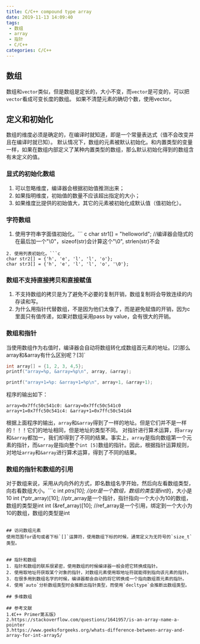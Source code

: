 ```yaml
---
title: C/C++ compound type array
date: 2019-11-13 14:09:40
tags:
 - 数组
 - array
 - 指针
 - C/C++
categories: C/C++
---
```



## 数组
数组和`vector`类似，但是数组是定长的，大小不变，而`vector`是可变的，可以把`vector`看成可变长度的数组。
如果不清楚元素的确切个数，使用vector。

## 定义和初始化
数组的维度必须是确定的，在编译时就知道，即是一个常量表达式（值不会改变并且在编译时就已知）。
默认情况下，数组的元素被默认初始化。和内置类型的变量一样，如果在数组内部定义了某种内置类型的数组，那么默认初始化得到的数组含有未定义的值。
### 显式的初始化数组
1. 可以忽略维度，编译器会根据初始值推测出来；
2. 如果指明维度，初始值的数量不应该超出指定的大小；
3. 如果维度比提供的初始值大，其它的元素被初始化成默认值（值初始化）。

### 字符数组
1. 使用字符串字面值初始化。``` c
char str1[] = "helloworld";
//编译器会隐式的在最后加一个"\0"，sizeof(str)会计算这个"\0", strlen(str)不会
```
2. 使用列表初始化。```c
char str2[] = {'h', 'e', 'l', 'l', 'o'};
char str3[] = {'h', 'e', 'l', 'l', 'o', '\0'};
```

### 数组不支持直接拷贝和直接赋值
1. 不支持数组的拷贝是为了避免不必要的复制开销，数组复制将会导致连续的内存读和写。
2. 为什么用指针代替数组，不是因为他们太像了，而是避免赋值的开销，因为c里面只有值传递，如果对数组采用pass by value，会有很大的开销。

### 数组和指针
当使用数组作为右值时，编译器会自动将数组转化成数组首元素的地址。[2]那么array和&array有什么区别呢？[3]`
```c
int array[] = {1, 2, 3, 4,5};
printf("array=%p, &array=%p\n", array, &array);

printf("array+1=%p: &array+1=%p\n", array+1, &array+1);
```
程序的输出如下：
``` text
array=0x7ffc50c541c0: &array=0x7ffc50c541c0
array+1=0x7ffc50c541c4: &array+1=0x7ffc50c541d4
```
根据上面程序的输出，`array`和`&array`得到了一样的地址。但是它们并不是一样的！！！它们的地址相同，但是地址的类型不同。
对指针进行算术运算，将`array`和`&array`都加一，我们却得到了不同的结果。事实上，`array`是指向数组第一个元素的指针，而`&array`是指向整个`int [5]`数组的指针。因此，根据指针运算规则，对地址`array`和`&array`进行算术运算，得到了不同的结果。


### 数组的指针和数组的引用
对于数组来说，采用从内向外的方式，即名数组名字开始，然后向左看数组类型，向右看数组大小。```c
int *ptrs[10]; //ptr是一个数组，数组的类型是int*的，大小是10
int (*ptr_array)[10]; //ptr_array是一个指针，指针指向一个大小为10的数组，数组的类型是int
int (&ref_array)[10]; //ref_array是一个引用，绑定到一个大小为10的数组，数组的类型是int
```

## 访问数组元素
使用范围for语句或者下标`[]`运算符，使用数组下标的时候，通常定义为无符号的`size_t`类型。


## 指针和数组
1. 指针和数组的联系很紧密，使用数组的时候编译器一般会把它转换成指针。
2. 使用取地址符获取某个对象的指针，对数组元素使用取地址符就能得到指向该元素的指针。
3. 在很多用到数组名字的时候，编译器都会自动的将它转换成一个指向数组首元素的指针。
4. 使用`auto`分析数组类型时会推断出指针类型，而使用`decltype`会推断出数组类型。

## 多维数组

## 参考文献
1.《C++ Primer第五版》
2.https://stackoverflow.com/questions/1641957/is-an-array-name-a-pointer
3.https://www.geeksforgeeks.org/whats-difference-between-array-and-array-for-int-array5/
